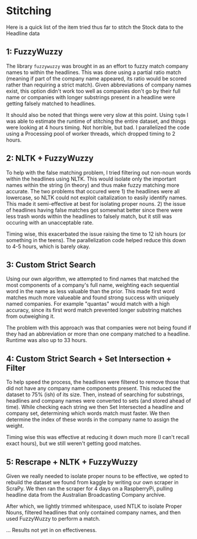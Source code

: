 # Stitching

Here is a quick list of the item tried thus far to stitch the Stock data to the Headline data

## 1: FuzzyWuzzy

The library `fuzzywuzzy` was brought in as an effort to fuzzy match company names to within the headlines. This was done using a partial ratio match (meaning if part of the company name appeared, its ratio would be scored rather than requiring a strict match). Given abbreviations of company names exist, this option didn't work too well as companies don't go by their full name or companies with longer substrings present in a headline were getting falsely matched to headlines.

It should also be noted that things were very slow at this point. Using `tqdm` I was able to estimate the runtime of stitching the entire dataset, and things were looking at 4 hours timing. Not horrible, but bad. I parallelized the code using a Processing pool of worker threads, which dropped timing to 2 hours.

## 2: NLTK + FuzzyWuzzy

To help with the false matching problem, I tried filtering out non-noun words within the headlines using NLTK. This would isolate only the important names within the string (in theory) and thus make fuzzy matching more accurate. The two problems that occured were 1) the headlines were all lowercase, so NLTK could not exploit caitalization to easily identify names. This made it semi-effective at best for isolating proper nouns. 2) the issue of headlines having false matches got somewhat better since there were less trash words within the headlines to falsely match, but it still was occuring with an unacceptable rate.

Timing wise, this exacerbated the issue raising the time to 12 ish hours (or something in the teens). The parallelization code helped reduce this down to 4-5 hours, which is barely okay.

## 3: Custom Strict Search

Using our own algorithm, we attempted to find names that matched the most components of a company's full name, weighting each sequential word in the name as less valuable than the prior. This made first word matches much more valueable and found strong success with uniquely named companies. For example "quantas" would match with a high accuracy, since its first word match prevented longer substring matches from outweighing it.

The problem with this approach was that companies were not being found if they had an abbreviation or more than one company matched to a headline. Runtime was also up to 33 hours.

## 4: Custom Strict Search + Set Intersection + Filter

To help speed the process, the headlines were filtered to remove those that did not have any company name components present. This reduced the dataset to 75% (ish) of its size. Then, instead of searching for substrings, headlines and company names were converted to sets (and stored ahead of time). While checking each string we then Set Intersected a headline and company set, determining which words match must faster. We then determine the index of these words in the company name to assign the weight. 

Timing wise this was effective at reducing it down much more (I can't recall exact hours), but we still weren't getting good matches.

## 5: Rescrape + NLTK + FuzzyWuzzy

Given we really needed to isolate proper nouns to be effective, we opted to rebuild the dataset we found from kaggle by writing our own scraper in ScraPy. We then ran the scraper for 4 days on a RaspberryPi, pulling headline data from the Australian Broadcasting Company archive. 

After which, we lightly trimmed whitespace, used NTLK to isolate Proper Nouns, filtered headlines that only contained company names, and then used FuzzyWuzzy to perform a match.

... Results not yet in on effectiveness.





